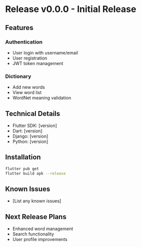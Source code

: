 # Release v0.0.0 - Initial Release

## Features
### Authentication
- User login with username/email
- User registration
- JWT token management

### Dictionary
- Add new words
- View word list
- WordNet meaning validation

## Technical Details
- Flutter SDK: [version]
- Dart: [version]
- Django: [version]
- Python: [version]

## Installation
```bash
flutter pub get
flutter build apk --release
```

## Known Issues
- [List any known issues]

## Next Release Plans
- Enhanced word management
- Search functionality
- User profile improvements 